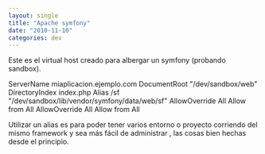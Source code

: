 ```yaml
---
layout: single
title: "Apache symfony"
date: "2010-11-10"
categories: dev
---
```


Este es el virtual host creado para albergar un symfony (probando sandbox).

 ServerName miaplicacion.ejemplo.com
DocumentRoot "/dev/sandbox/web"
DirectoryIndex index.php
Alias /sf "/dev/sandbox/lib/vendor/symfony/data/web/sf"
 AllowOverride All
Allow from All 
 AllowOverride All
Allow from All 

Utilizar un alias es para poder tener varios entorno o proyecto corriendo del mismo framework y sea más fácil de administrar , las cosas bien hechas desde el principio.
